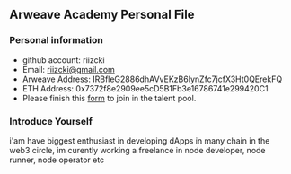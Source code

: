 ## Arweave Academy Personal File

### Personal information

- github account: riizcki
- Email: riizcki@gmail.com
- Arweave Address: IRBfleG2886dhAVvEKzB6IynZfc7jcfX3Ht0QErekFQ
- ETH Address: 0x7372f8e2909ee5cD5B1Fb3e16786741e299420C1
- Please finish this [form](https://docs.google.com/forms/d/e/1FAIpQLSfWA5fIIcBgmRppm3jNz5vmf9Mai_QMVil-2pO4r7YKn_Zhtw/viewform?usp=sf_link) to join in the talent pool.

### Introduce Yourself
 i'am have biggest enthusiast in developing dApps in many chain in the web3 circle, im curently working a freelance in node developer, node runner, node operator etc